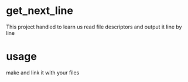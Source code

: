 # get_next_line

This project handled to learn us read file descriptors and output it line by line

# usage

make and link it with your files
